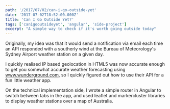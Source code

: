 ```yaml
---
path: '/2017/07/02/can-i-go-outside-yet'
date: '2017-07-02T18:52:00.000Z'
title: 'Can I Go Outside Yet?'
tags: ['canigooutsideyet', 'angular', 'side-project']
excerpt: "A simple way to check if it's worth going outside today"
---
```


Originally, my idea was that it would send a notification via email each time an
API responded with a southerly wind at the Bureau of Meteorology's Sydney
Airport weather station on a given day.

I quickly realised IP based geolocation in HTML5 was now accurate enough to get
you somewhat accurate weather forecasting using www.wunderground.com, so I
quickly figured out how to use their API for a fun little weather app.

On the technical implementation side, I wrote a simple router in Angular to
switch between tabs in the app, and used leaflet and markercluster libraries to
display weather stations over a map of Australia.
